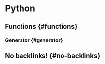 # Python


## Functions {#functions}


### Generator {#generator}


## No backlinks! {#no-backlinks}
